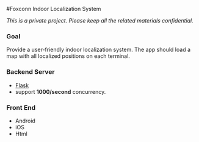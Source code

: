#Foxconn Indoor Localization System

*This is a private project. Please keep all the related 
materials confidential.*

### Goal
Provide a user-friendly indoor localization system. The
app should load a map with all localized positions on
each terminal.

### Backend Server

- [Flask](http://flask.pocoo.org)
- support **1000/second** concurrency.


### Front End

- Android
- iOS
- Html


